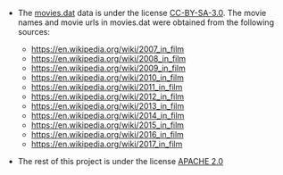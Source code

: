 - The [movies.dat](web_app/data/movies.dat) data is under the license [CC-BY-SA-3.0](https://creativecommons.org/licenses/by-sa/3.0/). The movie names and movie urls in movies.dat were obtained from the following sources:
  
  - https://en.wikipedia.org/wiki/2007_in_film
  - https://en.wikipedia.org/wiki/2008_in_film
  - https://en.wikipedia.org/wiki/2009_in_film
  - https://en.wikipedia.org/wiki/2010_in_film
  - https://en.wikipedia.org/wiki/2011_in_film
  - https://en.wikipedia.org/wiki/2012_in_film
  - https://en.wikipedia.org/wiki/2013_in_film
  - https://en.wikipedia.org/wiki/2014_in_film
  - https://en.wikipedia.org/wiki/2015_in_film
  - https://en.wikipedia.org/wiki/2016_in_film
  - https://en.wikipedia.org/wiki/2017_in_film
 
- The rest of this project is under the license [APACHE 2.0](https://www.apache.org/licenses/LICENSE-2.0.html)
